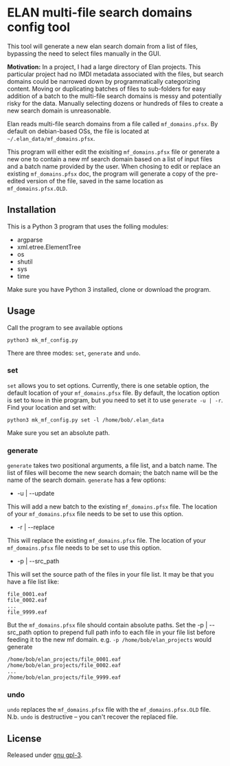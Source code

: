 ELAN multi-file search domains config tool
==========================================

This tool will generate a new elan search domain from a list of files, bypassing the need to select files manually in the GUI.

__Motivation:__ In a project, I had a large directory of Elan projects. This particular project had no IMDI metadata associated with the files, but search domains could be narrowed down by programmatically categorizing content. Moving or duplicating batches of files to sub-folders for easy addition of a batch to the multi-file search domains is messy and potentially risky for the data. Manually selecting dozens or hundreds of files to create a new search domain is unreasonable.

Elan reads multi-file search domains from a file called `mf_domains.pfsx`. By default on debian-based OSs, the file is located at `~/.elan_data/mf_domains.pfsx`. 

This program will either edit the exisiting `mf_domains.pfsx` file or generate a new one to contain a new mf search domain based on a list of input files and a batch name provided by the user. When chosing to edit or replace an existing `mf_domains.pfsx` doc, the program will generate a copy of the pre-edited version of the file, saved in the same location as `mf_domains.pfsx.OLD`.

Installation
------------

This is a Python 3 program that uses the folling modules:

* argparse
* xml.etree.ElementTree
* os
* shutil
* sys
* time

Make sure you have Python 3 installed, clone or download the program.

Usage
-----

Call the program to see available options

    python3 mk_mf_config.py

There are three modes: `set`, `generate` and `undo`.

### set

`set` allows you to set options. Currently, there is one setable option, the default location of your `mf_domains.pfsx` file. By default, the location option is set to `None` in thie program, but you need to set it to use `generate -u | -r`.  Find your location and set with:

    python3 mk_mf_config.py set -l /home/bob/.elan_data

Make sure you set an absolute path.

### generate

`generate` takes two positional arguments, a file list, and a batch name. The list of files will become the new search domain; the batch name will be the name of the search domain. `generate` has a few options:

* -u | --update

This will add a new batch to the existing `mf_domains.pfsx` file. The location of your `mf_domains.pfsx` file needs to be set to use this option.

* -r | --replace

This will replace the existing `mf_domains.pfsx` file. The location of your `mf_domains.pfsx` file needs to be set to use this option.

* -p | --src_path

This will set the source path of the files in your file list. It may be that you have a file list like:

    file_0001.eaf
    file_0002.eaf
    ...
    file_9999.eaf

But the `mf_domains.pfsx` file should contain absolute paths. Set the -p | --src_path option to prepend full path info to each file in your file list before feeding it to the new mf domain. e.g. `-p /home/bob/elan_projects` would generate

    /home/bob/elan_projects/file_0001.eaf
    /home/bob/elan_projects/file_0002.eaf
    ...
    /home/bob/elan_projects/file_9999.eaf

### undo

`undo` replaces the `mf_domains.pfsx` file with the `mf_domains.pfsx.OLD` file. N.b. `undo` is destructive – you can't recover the replaced file.

License
-------
Released under [gnu gpl-3](http://www.gnu.org/licenses/gpl-3.0.html).

